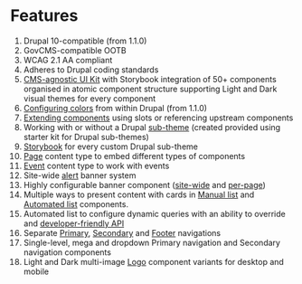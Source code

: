 # Features

1. Drupal 10-compatible (from 1.1.0)
2. GovCMS-compatible OOTB
3. WCAG 2.1 AA compliant
4. Adheres to Drupal coding standards
5. [CMS-agnostic UI Kit](development/uikit/) with Storybook integration of 50+ components organised in atomic component structure supporting Light and Dark visual themes for every component
6. [Configuring colors](content-authoring/site-wide-configuration/colours.md) from within Drupal (from 1.1.0)
7. [Extending components](development/uikit/extending-components/) using slots or referencing upstream components
8. Working with or without a Drupal [sub-theme](development/drupal-theme/sub-theme.md) (created provided using starter kit for Drupal sub-themes)
9. [Storybook](development/uikit/storybook.md) for every custom Drupal sub-theme
10. [Page](content-authoring/content/page-content-type/) content type to embed different types of components
11. [Event](content-authoring/content/event-content-type.md) content type to work with events
12. Site-wide [alert](content-authoring/content/alert.md) banner system
13. Highly configurable banner component ([site-wide](content-authoring/site-wide-configuration/banner-block.md) and [per-page](content-authoring/content/page-content-type/))
14. Multiple ways to present content with cards in [Manual list](content-authoring/components/manual-list.md) and [Automated list](content-authoring/components/automated-list.md) components.
15. Automated list to configure dynamic queries with an ability to override and [developer-friendly API](development/drupal-theme/automated-list.md)
16. Separate [Primary](content-authoring/site-wide-configuration/header/navigation.md), [Secondary](content-authoring/site-wide-configuration/header/seconday-navigation.md) and [Footer](content-authoring/site-wide-configuration/footer/) navigations
17. Single-level, mega and dropdown Primary navigation and Secondary navigation components
18. Light and Dark multi-image [Logo](content-authoring/site-wide-configuration/header/logo.md) component variants for desktop and mobile
